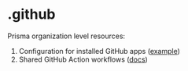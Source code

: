 # .github

Prisma organization level resources:

1. Configuration for installed GitHub apps ([example](zeke/semantic-pull-requests/issues/87#issuecomment-616334670))
2. Shared GitHub Action workflows ([docs](https://docs.github.com/en/actions/using-workflows/sharing-workflows-secrets-and-runners-with-your-organization))
